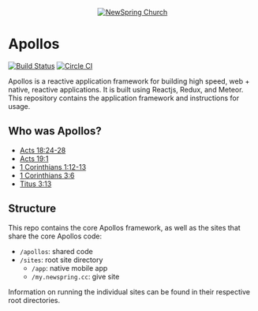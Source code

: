 <p align="center" >
  <a href="http://newspring.cc">
    <img src="https://s3.amazonaws.com/ns.images/newspring/icons/newspring-church-logo-black.png" alt="NewSpring Church" title="NewSpring Church" />
  </a>
</p>

Apollos
=======================
[![Build Status](https://travis-ci.org/NewSpring/Apollos.svg?branch=monolith)](https://travis-ci.org/NewSpring/Apollos)
[![Circle CI](https://circleci.com/gh/NewSpring/Apollos/tree/master.svg?style=svg)](https://circleci.com/gh/NewSpring/Apollos/tree/master)

Apollos is a reactive application framework for building high speed, web + native, reactive applications. It is built using Reactjs, Redux, and Meteor. This repository contains the application framework and instructions for usage.

## Who was Apollos?

* <a href="https://www.biblegateway.com/passage/?search=Acts%2018:24-28&version=NIV">Acts 18:24-28</a>
* <a href="https://www.biblegateway.com/passage/?search=Acts+19:1&version=NIV">Acts 19:1</a>
* <a href="https://www.biblegateway.com/passage/?search=1+Corinthians+1:12-13&version=NIV">1 Corinthians 1:12-13</a>
* <a href="https://www.biblegateway.com/passage/?search=1%20Corinthians%203:6&version=NIV">1 Corinthians 3:6</a>
* <a href="https://www.biblegateway.com/passage/?search=Titus%203:13&version=NIV">Titus 3:13</a>

## Structure

This repo contains the core Apollos framework, as well as the sites that share the core Apollos code:

- `/apollos`: shared code
- `/sites`: root site directory
  - `/app`: native mobile app
  - `/my.newspring.cc`: give site

Information on running the individual sites can be found in their respective root directories.
